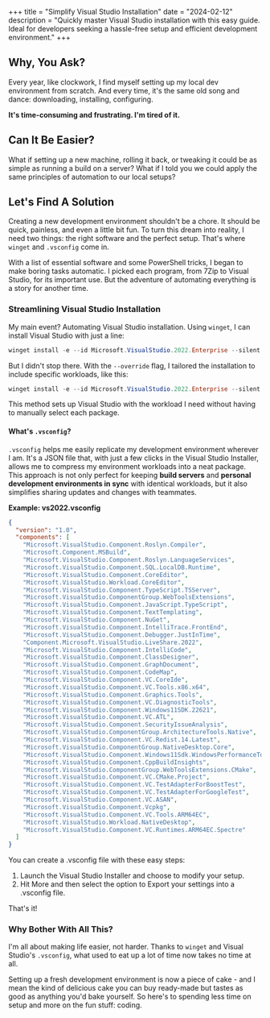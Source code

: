+++
title = "Simplify Visual Studio Installation"
date = "2024-02-12"
description = "Quickly master Visual Studio installation with this easy guide. Ideal for developers seeking a hassle-free setup and efficient development environment."
+++

## Why, You Ask?
Every year, like clockwork, I find myself setting up my local dev environment from scratch. And every time, it's the same old song and dance: downloading, installing, configuring.

**It's time-consuming and frustrating. I'm tired of it.**

## Can It Be Easier?
What if setting up a new machine, rolling it back, or tweaking it could be as simple as running a build on a server? What if I told you we could apply the same principles of automation to our local setups?

## Let's Find A Solution
Creating a new development environment shouldn't be a chore. It should be quick, painless, and even a little bit fun. To turn this dream into reality, I need two things: the right software and the perfect setup. That's where `winget` and `.vsconfig` come in.

With a list of essential software and some PowerShell tricks, I began to make boring tasks automatic. I picked each program, from 7Zip to Visual Studio, for its important use. But the adventure of automating everything is a story for another time.

### Streamlining Visual Studio Installation
My main event? Automating Visual Studio installation. Using `winget`, I can install Visual Studio with just a line:

```powershell
winget install -e --id Microsoft.VisualStudio.2022.Enterprise --silent
```

But I didn't stop there. With the `--override` flag, I tailored the installation to include specific workloads, like this:

```powershell
winget install -e --id Microsoft.VisualStudio.2022.Enterprise --silent --override "--wait --quiet --addProductLang En-us --config C:\vs2022.vsconfig"
```

This method sets up Visual Studio with the workload I need without having to manually select each package.

#### What's `.vsconfig`?
`.vsconfig` helps me easily replicate my development environment wherever I am. It's a JSON file that, with just a few clicks in the Visual Studio Installer, allows me to compress my environment workloads into a neat package. This approach is not only perfect for keeping **build servers** and **personal development environments in sync** with identical workloads, but it also simplifies sharing updates and changes with teammates.

**Example: vs2022.vsconfig**

```json
{
  "version": "1.0",
  "components": [
    "Microsoft.VisualStudio.Component.Roslyn.Compiler",
    "Microsoft.Component.MSBuild",
    "Microsoft.VisualStudio.Component.Roslyn.LanguageServices",
    "Microsoft.VisualStudio.Component.SQL.LocalDB.Runtime",
    "Microsoft.VisualStudio.Component.CoreEditor",
    "Microsoft.VisualStudio.Workload.CoreEditor",
    "Microsoft.VisualStudio.Component.TypeScript.TSServer",
    "Microsoft.VisualStudio.ComponentGroup.WebToolsExtensions",
    "Microsoft.VisualStudio.Component.JavaScript.TypeScript",
    "Microsoft.VisualStudio.Component.TextTemplating",
    "Microsoft.VisualStudio.Component.NuGet",
    "Microsoft.VisualStudio.Component.IntelliTrace.FrontEnd",
    "Microsoft.VisualStudio.Component.Debugger.JustInTime",
    "Component.Microsoft.VisualStudio.LiveShare.2022",
    "Microsoft.VisualStudio.Component.IntelliCode",
    "Microsoft.VisualStudio.Component.ClassDesigner",
    "Microsoft.VisualStudio.Component.GraphDocument",
    "Microsoft.VisualStudio.Component.CodeMap",
    "Microsoft.VisualStudio.Component.VC.CoreIde",
    "Microsoft.VisualStudio.Component.VC.Tools.x86.x64",
    "Microsoft.VisualStudio.Component.Graphics.Tools",
    "Microsoft.VisualStudio.Component.VC.DiagnosticTools",
    "Microsoft.VisualStudio.Component.Windows11SDK.22621",
    "Microsoft.VisualStudio.Component.VC.ATL",
    "Microsoft.VisualStudio.Component.SecurityIssueAnalysis",
    "Microsoft.VisualStudio.ComponentGroup.ArchitectureTools.Native",
    "Microsoft.VisualStudio.Component.VC.Redist.14.Latest",
    "Microsoft.VisualStudio.ComponentGroup.NativeDesktop.Core",
    "Microsoft.VisualStudio.Component.Windows11Sdk.WindowsPerformanceToolkit",
    "Microsoft.VisualStudio.Component.CppBuildInsights",
    "Microsoft.VisualStudio.ComponentGroup.WebToolsExtensions.CMake",
    "Microsoft.VisualStudio.Component.VC.CMake.Project",
    "Microsoft.VisualStudio.Component.VC.TestAdapterForBoostTest",
    "Microsoft.VisualStudio.Component.VC.TestAdapterForGoogleTest",
    "Microsoft.VisualStudio.Component.VC.ASAN",
    "Microsoft.VisualStudio.Component.Vcpkg",
    "Microsoft.VisualStudio.Component.VC.Tools.ARM64EC",
    "Microsoft.VisualStudio.Workload.NativeDesktop",
    "Microsoft.VisualStudio.Component.VC.Runtimes.ARM64EC.Spectre"
  ]
}
```

You can create a .vsconfig file with these easy steps:

1. Launch the Visual Studio Installer and choose to modify your setup.
2. Hit More and then select the option to Export your settings into a .vsconfig file.

That's it!

### Why Bother With All This?
I'm all about making life easier, not harder. Thanks to `winget` and Visual Studio's `.vsconfig`, what used to eat up a lot of time now takes no time at all.

Setting up a fresh development environment is now a piece of cake - and I mean the kind of delicious cake you can buy ready-made but tastes as good as anything you'd bake yourself. So here's to spending less time on setup and more on the fun stuff: coding.

